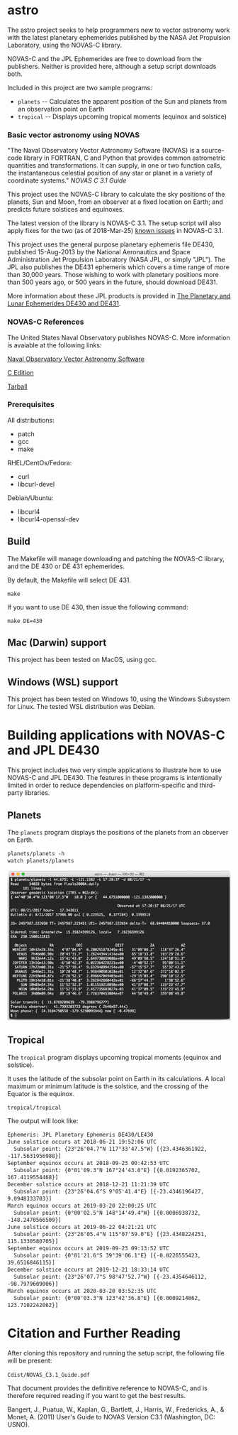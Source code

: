# astro

The astro project seeks to help programmers new to vector
astronomy work with the latest planetary ephemerides
published by the NASA Jet Propulsion Laboratory, using
the NOVAS-C library.

NOVAS-C and the JPL Ephemerides are free to download from the publishers.
Neither is provided here, although a setup script downloads both.

Included in this project are two sample programs:

* `planets` -- Calculates the apparent position of the Sun
and planets from an observation point on Earth
* `tropical` -- Displays upcoming tropical moments (equinox and solstice)

### Basic vector astronomy using NOVAS

"The Naval Observatory Vector Astronomy Software (NOVAS) is a source-code
library in FORTRAN, C and Python that provides common astrometric quantities
and transformations. It can supply, in one or two function calls, the
instantaneous celestial position of any star or planet in a variety of
coordinate systems."
_NOVAS C 3.1 Guide_

This project uses the NOVAS-C library to calculate the sky positions of
the planets, Sun and Moon, from an observer at a fixed location on Earth;
and predicts future solstices and equinoxes.

The latest version of the library is NOVAS-C 3.1.
The setup script will also apply fixes for the two (as of 2018-Mar-25)
[known issues](http://aa.usno.navy.mil/software/novas/novas_faq.php)
in NOVAS-C 3.1.

This project uses the general purpose planetary ephemeris file DE430, published
15-Aug-2013 by the National Aeronautics and Space Administration
Jet Propulsion Laboratory (NASA JPL, or simply "JPL"). The JPL also publishes
the DE431 ephemeris which covers a time range of more than 30,000 years.
Those wishing to work with planetary positions more than 500 years ago, or 500 years
in the future, should download DE431.

More information about these JPL products is provided in
[The Planetary and Lunar Ephemerides DE430 and DE431](https://naif.jpl.nasa.gov/pub/naif/generic_kernels/spk/planets/de430_and_de431.pdf).

### NOVAS-C References

The United States Naval Observatory publishes NOVAS-C. More information is avaiable
at the following links:

[Naval Observatory Vector Astronomy Software](http://aa.usno.navy.mil/software/novas/novas_info.php)

[C Edition](http://aa.usno.navy.mil/software/novas/novas_c/novasc_info.php)

[Tarball](http://aa.usno.navy.mil/software/novas/novas_c/novasc3.1.tar.gz)


### Prerequisites

All distributions:

* patch
* gcc
* make

RHEL/CentOs/Fedora:

* curl
* libcurl-devel

Debian/Ubuntu:

* libcurl4
* libcurl4-openssl-dev

## Build

The Makefile will manage downloading and patching the NOVAS-C library,
and the DE 430 or DE 431 ephemerides.

By default, the Makefile will select DE 431.

```
make
```

If you want to use DE 430, then issue the following command:

```
make DE=430
```

## Mac (Darwin) support

This project has been tested on MacOS, using gcc.

## Windows (WSL) support

This project has been tested on Windows 10, using the Windows Subsystem for Linux.
The tested WSL distribution was Debian.

# Building applications with NOVAS-C and JPL DE430

This project includes two very simple applications to illustrate
how to use NOVAS-C and JPL DE430. The features in these programs is
intentionally limited in order to reduce dependencies on platform-specific
and third-party libraries.

## Planets

The `planets` program displays the positions of the planets from an
observer on Earth.

```
planets/planets -h
watch planets/planets
```

![Screen shot of planets](demo.png)

## Tropical

The `tropical` program displays upcoming tropical moments
(equinox and solstice).

It uses the latitude of the subsolar point on Earth in its
calculations. A local maximum or minimum latitude is the
solstice, and the crossing of the Equator is the equinox.

```
tropical/tropical
```

The output will look like:
```
Ephemeris: JPL Planetary Ephemeris DE430/LE430
June solstice occurs at 2018-06-21 19:52:06 UTC
  Subsolar point: {23°26'04.7"N 117°33'47.5"W} [{23.4346361922, -117.5631956988}]
September equinox occurs at 2018-09-23 00:42:53 UTC
  Subsolar point: {0°01'09.3"N 167°24'43.0"E} [{0.0192365702, 167.4119554468}]
December solstice occurs at 2018-12-21 11:21:39 UTC
  Subsolar point: {23°26'04.6"S 9°05'41.4"E} [{-23.4346196427, 9.0948333703}]
March equinox occurs at 2019-03-20 22:00:25 UTC
  Subsolar point: {0°00'02.5"N 148°14'49.4"W} [{0.0006938732, -148.2470566509}]
June solstice occurs at 2019-06-22 04:21:21 UTC
  Subsolar point: {23°26'05.4"N 115°07'59.0"E} [{23.4348224251, 115.1330580705}]
September equinox occurs at 2019-09-23 09:13:52 UTC
  Subsolar point: {0°01'21.6"S 39°39'06.1"E} [{-0.0226555423, 39.6516846115}]
December solstice occurs at 2019-12-21 18:33:14 UTC
  Subsolar point: {23°26'07.7"S 98°47'52.7"W} [{-23.4354646112, -98.7979609006}]
March equinox occurs at 2020-03-20 03:52:35 UTC
  Subsolar point: {0°00'03.3"N 123°42'36.8"E} [{0.0009214862, 123.7102242062}]
```

# Citation and Further Reading

After cloning this repository and running the setup script, the
following file will be present:

`Cdist/NOVAS_C3.1_Guide.pdf`

That document provides the definitive reference to NOVAS-C, and is
therefore required reading if you want to get the best results.

Bangert, J., Puatua, W., Kaplan, G., Bartlett, J., Harris, W., Fredericks, A., & Monet, A. (2011) User's Guide to NOVAS Version C3.1 (Washington, DC: USNO).
